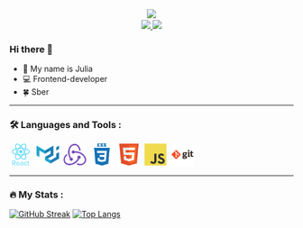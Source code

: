 

<!--
**JuliaGrid/JuliaGrid** is a ✨ _special_ ✨ repository because its `README.md` (this file) appears on your GitHub profile.

Here are some ideas to get you started:

- 🔭 I’m currently working on ...
- 🌱 I’m currently learning ...
- 👯 I’m looking to collaborate on ...
- 🤔 I’m looking for help with ...
- 💬 Ask me about ...
- 📫 How to reach me: ...
- 😄 Pronouns: ...
- ⚡ Fun fact: ...
-->

<div id="header" align="center">
  <div>
    <img src="https://media.giphy.com/media/zOvBKUUEERdNm/giphy.gif" width="300"/>
   </div>

  <div>
    <a href="https://hh.ru/resume/467175abff087547450039ed1f586665754835">
      <img src="https://img.shields.io/badge/Head-Hunter-red?style=for-the-badge" />
    </a>
    <a href="https://t.me/JuliaGrid">
      <img src="https://img.shields.io/badge/-Telegram-blue?style=for-the-badge" />
    </a>
  </div>
</div>

### Hi there 👋

- :woman: My name is Julia
- :computer: Frontend-developer
- :four_leaf_clover: Sber

---

### :hammer_and_wrench: Languages and Tools :
<div>
  <img src="https://github.com/devicons/devicon/blob/master/icons/react/react-original-wordmark.svg" title="React" alt="React" width="40" height="40"/>&nbsp;
  <img src="https://github.com/devicons/devicon/blob/master/icons/materialui/materialui-original.svg" title="Material UI" alt="Material UI" width="40" height="40"/>&nbsp;
  <img src="https://github.com/devicons/devicon/blob/master/icons/redux/redux-original.svg" title="Redux" alt="Redux " width="40" height="40"/>&nbsp;
  <img src="https://github.com/devicons/devicon/blob/master/icons/css3/css3-plain-wordmark.svg"  title="CSS3" alt="CSS" width="40" height="40"/>&nbsp;
  <img src="https://github.com/devicons/devicon/blob/master/icons/html5/html5-original.svg" title="HTML5" alt="HTML" width="40" height="40"/>&nbsp;
  <img src="https://github.com/devicons/devicon/blob/master/icons/javascript/javascript-original.svg" title="JavaScript" alt="JavaScript" width="40" height="40"/>&nbsp;
  <img src="https://github.com/devicons/devicon/blob/master/icons/git/git-original-wordmark.svg" title="Git" **alt="Git" width="40" height="40"/>
</div>

---

### :fire: My Stats :
[![GitHub Streak](http://github-readme-streak-stats.herokuapp.com?user=JuliaGrid&theme=dark&background=000000)](https://git.io/streak-stats)
[![Top Langs](https://github-readme-stats.vercel.app/api/top-langs/?username=JuliaGrid&layout=compact&theme=vision-friendly-dark)](https://github.com/anuraghazra/github-readme-stats)
